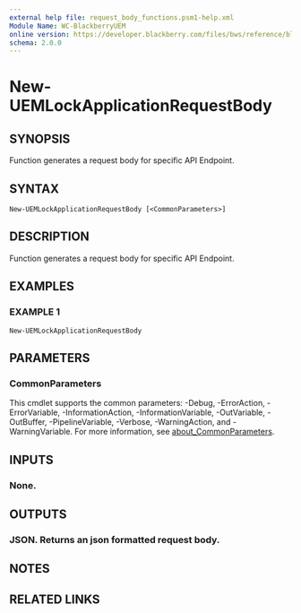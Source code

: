 ```yaml
---
external help file: request_body_functions.psm1-help.xml
Module Name: WC-BlackberryUEM
online version: https://developer.blackberry.com/files/bws/reference/blackberry_uem_12_18_rest/resource_Users.html#resource_Users_sendUserDeviceCommand_POST
schema: 2.0.0
---
```


# New-UEMLockApplicationRequestBody

## SYNOPSIS
Function generates a request body for specific API Endpoint.

## SYNTAX

```
New-UEMLockApplicationRequestBody [<CommonParameters>]
```

## DESCRIPTION
Function generates a request body for specific API Endpoint.

## EXAMPLES

### EXAMPLE 1
```
New-UEMLockApplicationRequestBody
```

## PARAMETERS

### CommonParameters
This cmdlet supports the common parameters: -Debug, -ErrorAction, -ErrorVariable, -InformationAction, -InformationVariable, -OutVariable, -OutBuffer, -PipelineVariable, -Verbose, -WarningAction, and -WarningVariable. For more information, see [about_CommonParameters](http://go.microsoft.com/fwlink/?LinkID=113216).

## INPUTS

### None.
## OUTPUTS

### JSON. Returns an json formatted request body.
## NOTES

## RELATED LINKS

